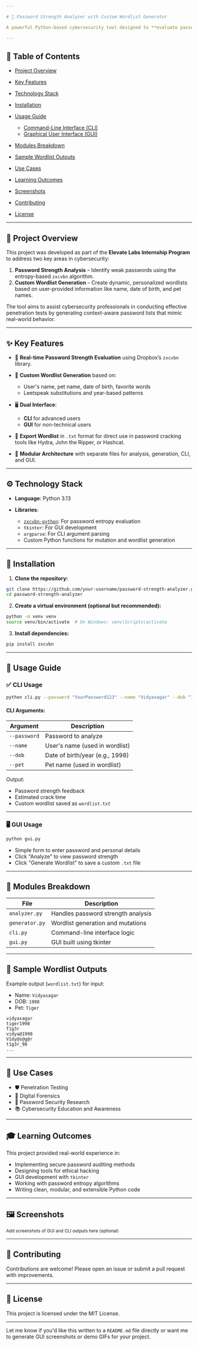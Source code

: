 ```yaml
---

# 🔐 Password Strength Analyzer with Custom Wordlist Generator

A powerful Python-based cybersecurity tool designed to **evaluate password strength** and **generate personalized wordlists** for ethical hacking, red teaming, and forensic auditing. This dual-interface tool (CLI + GUI) enhances password security awareness and supports penetration testers with targeted, realistic wordlists.

---
```


## 📌 Table of Contents

* [Project Overview](#-project-overview)
* [Key Features](#-key-features)
* [Technology Stack](#-technology-stack)
* [Installation](#-installation)
* [Usage Guide](#-usage-guide)

  * [Command-Line Interface (CLI)](#cli-usage)
  * [Graphical User Interface (GUI)](#gui-usage)
* [Modules Breakdown](#-modules-breakdown)
* [Sample Wordlist Outputs](#-sample-wordlist-outputs)
* [Use Cases](#-use-cases)
* [Learning Outcomes](#-learning-outcomes)
* [Screenshots](#-screenshots)
* [Contributing](#-contributing)
* [License](#-license)

---

## 📖 Project Overview

This project was developed as part of the **Elevate Labs Internship Program** to address two key areas in cybersecurity:

1. **Password Strength Analysis** – Identify weak passwords using the entropy-based `zxcvbn` algorithm.
2. **Custom Wordlist Generation** – Create dynamic, personalized wordlists based on user-provided information like name, date of birth, and pet names.

The tool aims to assist cybersecurity professionals in conducting effective penetration tests by generating context-aware password lists that mimic real-world behavior.

---

## ✨ Key Features

* 🔐 **Real-time Password Strength Evaluation** using Dropbox’s `zxcvbn` library.
* 🧠 **Custom Wordlist Generation** based on:

  * User's name, pet name, date of birth, favorite words
  * Leetspeak substitutions and year-based patterns
* 🖥️ **Dual Interface**:

  * **CLI** for advanced users
  * **GUI** for non-technical users
* 📄 **Export Wordlist** in `.txt` format for direct use in password cracking tools like Hydra, John the Ripper, or Hashcat.
* 🧩 **Modular Architecture** with separate files for analysis, generation, CLI, and GUI.

---

## ⚙️ Technology Stack

* **Language**: Python 3.13
* **Libraries**:

  * [`zxcvbn-python`](https://github.com/dropbox/zxcvbn): For password entropy evaluation
  * `tkinter`: For GUI development
  * `argparse`: For CLI argument parsing
  * Custom Python functions for mutation and wordlist generation

---

## 🧪 Installation

1. **Clone the repository:**

```bash
git clone https://github.com/your-username/password-strength-analyzer.git
cd password-strength-analyzer
```

2. **Create a virtual environment (optional but recommended):**

```bash
python -m venv venv
source venv/bin/activate  # On Windows: venv\Scripts\activate
```

3. **Install dependencies:**

```bash
pip install zxcvbn
```

---

## 🚀 Usage Guide

### ✅ CLI Usage

```bash
python cli.py --password "YourPassword123" --name "Vidyasagar" --dob "1998" --pet "Tiger"
```

#### CLI Arguments:

| Argument     | Description                     |
| ------------ | ------------------------------- |
| `--password` | Password to analyze             |
| `--name`     | User's name (used in wordlist)  |
| `--dob`      | Date of birth/year (e.g., 1998) |
| `--pet`      | Pet name (used in wordlist)     |

Output:

* Password strength feedback
* Estimated crack time
* Custom wordlist saved as `wordlist.txt`

---

### 🖥 GUI Usage

```bash
python gui.py
```

* Simple form to enter password and personal details
* Click "Analyze" to view password strength
* Click "Generate Wordlist" to save a custom `.txt` file

---

## 🧩 Modules Breakdown

| File           | Description                        |
| -------------- | ---------------------------------- |
| `analyzer.py`  | Handles password strength analysis |
| `generator.py` | Wordlist generation and mutations  |
| `cli.py`       | Command-line interface logic       |
| `gui.py`       | GUI built using tkinter            |

---

## 📂 Sample Wordlist Outputs

Example output (`wordlist.txt`) for input:

* Name: `Vidyasagar`
* DOB: `1998`
* Pet: `Tiger`

```text
vidyasagar
tiger1998
T1g3r
vidya@1998
V1dy@s@g@r
t1g3r_98
...
```

---

## 🧭 Use Cases

* 🛡 Penetration Testing
* 🔎 Digital Forensics
* 🧪 Password Security Research
* 📚 Cybersecurity Education and Awareness

---

## 🎓 Learning Outcomes

This project provided real-world experience in:

* Implementing secure password auditing methods
* Designing tools for ethical hacking
* GUI development with `tkinter`
* Working with password entropy algorithms
* Writing clean, modular, and extensible Python code

---

## 🖼 Screenshots

<sub>Add screenshots of GUI and CLI outputs here (optional)</sub>

---

## 🤝 Contributing

Contributions are welcome! Please open an issue or submit a pull request with improvements.

---

## 📜 License

This project is licensed under the MIT License.

---

Let me know if you'd like this written to a `README.md` file directly or want me to generate GUI screenshots or demo GIFs for your project.

